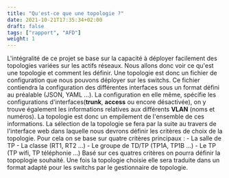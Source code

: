 ```yaml
---
title: "Qu'est-ce que une topologie ?"
date: 2021-10-21T17:35:34+02:00
draft: false
tags: ["rapport", "AFD"]
weight: 1
---
```


L'intégralité de  ce projet se base sur la capacité à déployer facilement des topologies variées sur les actifs réseaux. Nous allons donc voir ce qu'est une topologie et comment les définir.
Une topologie est donc un fichier de configuration que nous pouvons déployer sur les switchs. Ce fichier contiendra la configuration des différentes interfaces sous un format défini au préalable (JSON, YAML ...).
La configuration en elle même, spécifie les configurations d'interfaces(**trunk**, **access** ou encore désactivée), on y trouve également les informations relatives aux différents **VLAN** (noms et numéros). La topologie est donc un empilement de l'ensemble de ces informations.
La sélection de la topologie se fera par la suite au travers de l'interface web dans laquelle nous devrons définir les critères de choix de la topologie. Pour cela on se base sur quatre critères principaux :
    - La salle de TP
    - La classe (RT1, RT2 ...)
    - Le groupe de TD/TP (TP1A, TP1B ...)
    - Le TP (TP wifi, TP téléphonie ...)
Basé sur ces quatres critères on pourra définir la topoplogie souhaité.
Une fois la topologie choisie elle sera traduite dans un format adapté pour les switchs par le gestionnaire de topologie.